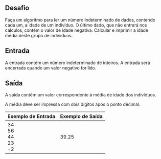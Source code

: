 ## Desafio

Faça um algoritmo para ler um número indeterminado de dados, contendo cada um, a idade de um indivíduo. O último dado, que não entrará nos cálculos, contém o valor de idade negativa. Calcular e imprimir a idade média deste grupo de indivíduos.

## Entrada

A entrada contém um número indeterminado de inteiros. A entrada será encerrada quando um valor negativo for lido.

## Saída

A saída contém um valor correspondente à média de idade dos indivíduos.

A média deve ser impressa com dois dígitos após o ponto decimal.

| Exemplo de Entrada | Exemplo de Saída|
| ---|--- |
| 34<br />56<br />44<br />23<br />-2 | 39.25 |
